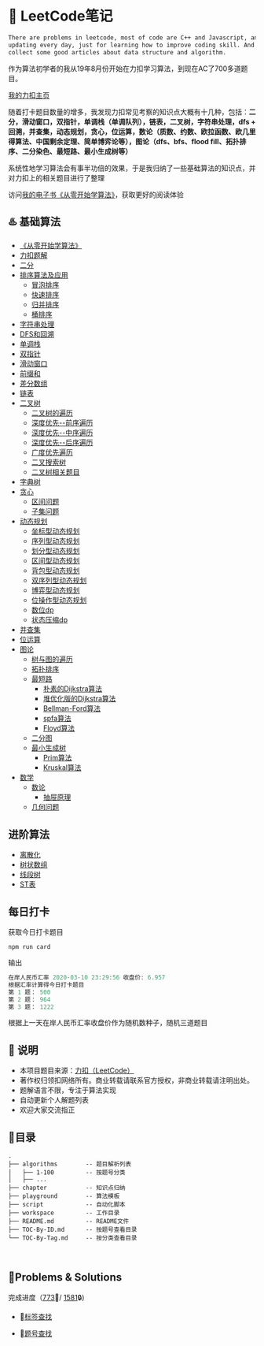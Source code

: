 # 📓 LeetCode笔记

```bash
There are problems in leetcode, most of code are C++ and Javascript, and I will keep
updating every day, just for learning how to improve coding skill. And I will also
collect some good articles about data structure and algorithm.
```

作为算法初学者的我从19年8月份开始在力扣学习算法，到现在AC了700多道题目。

[我的力扣主页](https://leetcode-cn.com/u/muyids/)

随着打卡题目数量的增多，我发现力扣常见考察的知识点大概有十几种，包括：**二分，滑动窗口，双指针，单调栈（单调队列），链表，二叉树，字符串处理，dfs + 回溯，并查集，动态规划，贪心，位运算，数论（质数、约数、欧拉函数、欧几里得算法、中国剩余定理、简单博弈论等），图论（dfs、bfs、flood fill、拓扑排序、二分染色、最短路、最小生成树等）**

系统性地学习算法会有事半功倍的效果，于是我归纳了一些基础算法的知识点，并对力扣上的相关题目进行了整理

访问[我的电子书《从零开始学算法》](https://muyids.github.io/simple-algorithm/)，获取更好的阅读体验

## ♨️ 基础算法

* [《从零开始学算法》](https://muyids.github.io/simple-algorithm/)
* [力扣题解](./questions.md)
* [二分](https://muyids.github.io/simple-algorithm/chapter/二分.html)
* [排序算法及应用](https://muyids.github.io/simple-algorithm/chapter/sort/排序.html)
  * [冒泡排序](https://muyids.github.io/simple-algorithm/chapter/sort/冒泡.html)
  * [快速排序](https://muyids.github.io/simple-algorithm/chapter/sort/快排.html)
  * [归并排序](https://muyids.github.io/simple-algorithm/chapter/sort/归并.html)
  * [桶排序](https://muyids.github.io/simple-algorithm/chapter/sort/桶排序.html)
* [字符串处理](https://muyids.github.io/simple-algorithm/chapter/字符串处理.html)
* [DFS和回溯](https://muyids.github.io/simple-algorithm/chapter/DFS和回溯.html)
* [单调栈](https://muyids.github.io/simple-algorithm/chapter/单调栈.html)
* [双指针](https://muyids.github.io/simple-algorithm/chapter/双指针.html)
* [滑动窗口](https://muyids.github.io/simple-algorithm/chapter/滑动窗口.html)
* [前缀和](https://muyids.github.io/simple-algorithm/chapter/前缀和.html)
* [差分数组](https://muyids.github.io/simple-algorithm/chapter/差分数组.html)
* [链表](https://muyids.github.io/simple-algorithm/chapter/链表.html)
* [二叉树](https://muyids.github.io/simple-algorithm/chapter/binary-tree/二叉树.html)
  * [二叉树的遍历](https://muyids.github.io/simple-algorithm/chapter/binary-tree/二叉树的遍历.html)
  * [深度优先--前序遍历](https://muyids.github.io/simple-algorithm/chapter/binary-tree/深度优先--前序遍历.html)
  * [深度优先--中序遍历](https://muyids.github.io/simple-algorithm/chapter/binary-tree/深度优先--中序遍历.html)
  * [深度优先--后序遍历](https://muyids.github.io/simple-algorithm/chapter/binary-tree/深度优先--后序遍历.html)
  * [广度优先遍历](https://muyids.github.io/simple-algorithm/chapter/binary-tree/广度优先遍历.html)
  * [二叉搜索树](https://muyids.github.io/simple-algorithm/chapter/binary-tree/二叉搜索树.html)
  * [二叉树相关题目](https://muyids.github.io/simple-algorithm/chapter/binary-tree/练习题目.html)
* [字典树](https://muyids.github.io/simple-algorithm/chapter/字典树.html)
* [贪心](https://muyids.github.io/simple-algorithm/chapter/greedy/贪心.html)
  * [区间问题](https://muyids.github.io/simple-algorithm/chapter/greedy/区间问题.html)
  * [子集问题](https://muyids.github.io/simple-algorithm/chapter/greedy/子集问题.html)
* [动态规划](https://muyids.github.io/simple-algorithm/chapter/dp/动态规划.html)
  * [坐标型动态规划](https://muyids.github.io/simple-algorithm/chapter/dp/坐标型动态规划.html)
  * [序列型动态规划](https://muyids.github.io/simple-algorithm/chapter/dp/序列型动态规划.html)
  * [划分型动态规划](https://muyids.github.io/simple-algorithm/chapter/dp/划分型动态规划.html)
  * [区间型动态规划](https://muyids.github.io/simple-algorithm/chapter/dp/区间型动态规划.html)
  * [背包型动态规划](https://muyids.github.io/simple-algorithm/chapter/dp/背包型动态规划.html)
  * [双序列型动态规划](https://muyids.github.io/simple-algorithm/chapter/dp/双序列型动态规划.html)
  * [博弈型动态规划](https://muyids.github.io/simple-algorithm/chapter/dp/博弈型动态规划.html)
  * [位操作型动态规划](https://muyids.github.io/simple-algorithm/chapter/dp/位操作型动态规划.html)
  * [数位dp](https://muyids.github.io/simple-algorithm/chapter/dp/数位dp.html)
  * [状态压缩dp](https://muyids.github.io/simple-algorithm/chapter/dp/状态压缩dp.html)
* [并查集](https://muyids.github.io/simple-algorithm/chapter/并查集.html)
* [位运算](https://muyids.github.io/simple-algorithm/chapter/位运算.html)
* [图论](https://muyids.github.io/simple-algorithm/chapter/graph/图论.html)
  * [树与图的遍历](https://muyids.github.io/simple-algorithm/chapter/graph/树与图的遍历.html)
  * [拓扑排序](https://muyids.github.io/simple-algorithm/chapter/graph/拓扑排序.html)
  * [最短路](https://muyids.github.io/simple-algorithm/chapter/graph/最短路.html)
    * [朴素的Dijkstra算法](https://muyids.github.io/simple-algorithm/chapter/graph/朴素的Dijkstra算法.html)
    * [堆优化版的Dijkstra算法](https://muyids.github.io/simple-algorithm/chapter/graph/堆优化版的Dijkstra算法.html)
    * [Bellman-Ford算法](https://muyids.github.io/simple-algorithm/chapter/graph/Bellman-Ford算法.html)
    * [spfa算法](https://muyids.github.io/simple-algorithm/chapter/graph/spfa算法.html)
    * [Floyd算法](https://muyids.github.io/simple-algorithm/chapter/graph/Floyd算法.html)
  * [二分图](https://muyids.github.io/simple-algorithm/chapter/graph/二分图.html)
  * [最小生成树](https://muyids.github.io/simple-algorithm/chapter/graph/最小生成树.html)
    * [Prim算法](https://muyids.github.io/simple-algorithm/chapter/graph/Prim算法.html)
    * [Kruskal算法](https://muyids.github.io/simple-algorithm/chapter/graph/Kruskal算法.html)
* [数学](https://muyids.github.io/simple-algorithm/chapter/math/数学.html)
  * [数论](https://muyids.github.io/simple-algorithm/chapter/math/数论.html)
    * [抽屉原理](https://muyids.github.io/simple-algorithm/chapter/math/抽屉原理.html)
  * [几何问题](https://muyids.github.io/simple-algorithm/chapter/math/几何问题.html)

## 进阶算法

* [离散化](https://muyids.github.io/simple-algorithm/chapter/离散化.html)
* [树状数组](https://muyids.github.io/simple-algorithm/chapter/树状数组.html)
* [线段树](https://muyids.github.io/simple-algorithm/chapter/线段树.html)
* [ST表](https://muyids.github.io/simple-algorithm/chapter/ST表.html)

## 每日打卡

获取今日打卡题目

```shell
npm run card
```

输出

```cpp
在岸人民币汇率 2020-03-10 23:29:56 收盘价: 6.957
根据汇率计算得今日打卡题目
第 1 题： 500
第 2 题： 964
第 3 题： 1222
```

根据上一天在岸人民币汇率收盘价作为随机数种子，随机三道题目

## 🙉 说明

* 本项目题目来源：[力扣（LeetCode）](https://leetcode-cn.com)
* 著作权归领扣网络所有。商业转载请联系官方授权，非商业转载请注明出处。
* 题解语言不限，专注于算法实现
* 自动更新个人解题列表
* 欢迎大家交流指正

## 🌲目录

```tree
.
├── algorithms        -- 题目解析列表
│   ├── 1-100         -- 按题号分类
│   ├── ...
├── chapter           -- 知识点归纳
├── playground        -- 算法模板
├── script            -- 自动化脚本
├── workspace         -- 工作目录
├── README.md         -- README文件
├── TOC-By-ID.md      -- 按题号查看目录
└── TOC-By-Tag.md     -- 按分类查看目录
```

&nbsp;


## 🔐Problems & Solutions

完成进度（[773](./TOC-By-ID.md)🔑/ [1581](https://leetcode-cn.com/problemset/all/)🔒) 



- 🔗[标签查找](./TOC-By-Tag.md)

- 🔗[题号查找](./TOC-By-ID.md)


